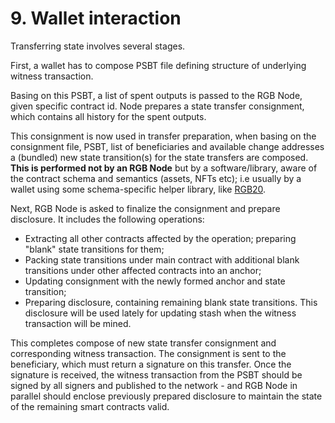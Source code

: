 # 9. Wallet interaction

Transferring state involves several stages.

First, a wallet has to compose PSBT file defining structure of underlying witness transaction.

Basing on this PSBT, a list of spent outputs is passed to the RGB Node, given specific contract id. Node prepares a state transfer consignment, which contains all history for the spent outputs.

This consignment is now used in transfer preparation, when basing on the consignment file, PSBT, list of beneficiaries and available change addresses a (bundled) new state transition(s) for the state transfers are composed. **This is performed not by an RGB Node** but by a software/library, aware of the contract schema and semantics (assets, NFTs etc); i.e usually by a wallet using some schema-specific helper library, like [RGB20](https://github.com/RGB-WG/rust-rgb20).

Next, RGB Node is asked to finalize the consignment and prepare disclosure. It includes the following operations:

* Extracting all other contracts affected by the operation; preparing "blank" state transitions for them;
* Packing state transitions under main contract with additional blank transitions under other affected contracts into an anchor;
* Updating consignment with the newly formed anchor and state transition;
* Preparing disclosure, containing remaining blank state transitions. This disclosure will be used lately for updating stash when the witness transaction will be mined.

This completes compose of new state transfer consignment and corresponding witness transaction. The consignment is sent to the beneficiary, which must return a signature on this transfer. Once the signature is received, the witness transaction from the PSBT should be signed by all signers and published to the network - and RGB Node in parallel should enclose previously prepared disclosure to maintain the state of the remaining smart contracts valid.
